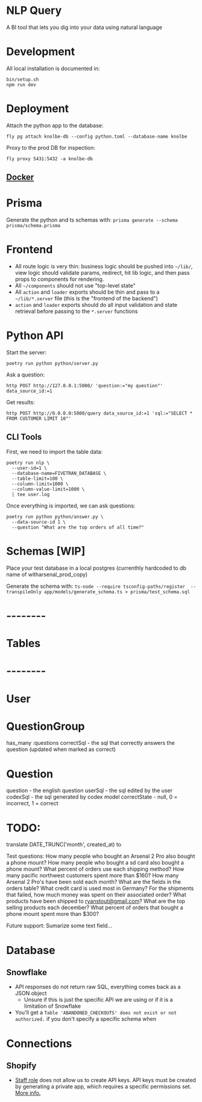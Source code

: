 # NLP Query

A BI tool that lets you dig into your data using natural language

# Development

All local installation is documented in:

```shell
bin/setup.sh
npm run dev
```

# Deployment

Attach the python app to the database:

```shell
fly pg attach knolbe-db --config python.toml --database-name knolbe
```

Proxy to the prod DB for inspection:

```shell
fly proxy 5431:5432 -a knolbe-db
```

## [Docker](docker/readme.md)

# Prisma

Generate the python and ts schemas with:
`prisma generate --schema prisma/schema.prisma`

# Frontend

- All route logic is very thin: business logic should be pushed into `~/lib/`, view logic should validate params, redirect, hit lib logic, and then pass props to components for rendering.
- All `~/components` should not use "top-level state"
- All `action` and `loader` exports should be thin and pass to a `~/lib/*.server` file (this is the "frontend of the backend")
- `action` and `loader` exports should do all input validation and state retrieval before passing to the `*.server` functions

# Python API

Start the server:

```shell
poetry run python python/server.py
```

Ask a question:

```shell
http POST http://127.0.0.1:5000/ 'question:="my question"' data_source_id:=1
```

Get results:

```shell
http POST http://0.0.0.0:5000/query data_source_id:=1 'sql:="SELECT * FROM CUSTOMER LIMIT 10"'
```

## CLI Tools

First, we need to import the table data:

```shell
poetry run nlp \
  --user-id=1 \
  --database-name=FIVETRAN_DATABASE \
  --table-limit=100 \
  --column-limit=1000 \
  --column-value-limit=1000 \
  | tee user.log
```

Once everything is imported, we can ask questions:

```shell
poetry run python python/answer.py \
  --data-source-id 1 \
  --question "What are the top orders of all time?"
```

# Schemas [WIP]

Place your test database in a local postgres (currenthly hardcoded to db name of witharsenal_prod_copy)

Generate the schema with:
`ts-node --require tsconfig-paths/register  --transpileOnly app/models/generate_schema.ts > prisma/test_schema.sql`

# --------

# Tables

# --------

# User

# QuestionGroup

has_many :questions
correctSql - the sql that correctly answers the question (updated when marked as correct)

# Question

question - the english question
userSql - the sql edited by the user
codexSql - the sql generated by codex model
correctState - null, 0 = incorrect, 1 = correct

# TODO:

translate DATE_TRUNC('month', created_at) to

Test questions:
How many people who bought an Arsenal 2 Pro also bought a phone mount?
How many people who bought a sd card also bought a phone mount?
What percent of orders use each shipping method?
How many pacific northwest customers spent more than $160?
How many Arsenal 2 Pro's have been sold each month?
What are the fields in the orders table?
What credit card is used most in Germany?
For the shipments that failed, how much money was spent on their associated order?
What products have been shipped to ryanstout@gmail.com?
What are the top selling products each december?
What percent of orders that bought a phone mount spent more than $300?

Future support:
Sumarize some text field...

# Database

## Snowflake

- API responses do not return raw SQL, everything comes back as a JSON object
  - Unsure if this is just the specific API we are using or if it is a limitation of Snowflake
- You'll get a `Table 'ABANDONED_CHECKOUTS' does not exist or not authorized.` if you don't specify a specific schema when

# Connections

## Shopify

- [Staff role](https://help.shopify.com/en/manual/your-account/staff-accounts/staff-permissions/staff-permissions-descriptions#apps-and-channels-permissions) does not allow us to create API keys. API keys must be created by generating a private app, which requires a specific permissions set. [More info.](https://help.plytix.com/en/getting-api-credentials-from-your-shopify-store)
